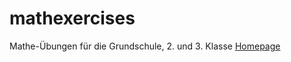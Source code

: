 # mathexercises

Mathe-Übungen für die Grundschule, 2. und 3. Klasse
[Homepage](https://matheueben.netlify.com)
